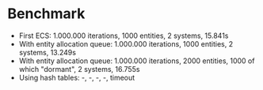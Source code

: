 # Benchmark

- First ECS: 1.000.000 iterations, 1000 entities, 2 systems, 15.841s
- With entity allocation queue: 1.000.000 iterations, 1000 entities, 2 systems, 13.249s 
- With entity allocation queue: 1.000.000 iterations, 2000 entities, 1000 of which "dormant", 2 systems, 16.755s
- Using hash tables: -, -, -, -, timeout
